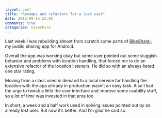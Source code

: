 ```yaml
---
layout: post
title: "Revamps and refactors for a lost user"
date: 2012-09-15 22:00
comments: true
categories: bikeshare
---
```


Last week I was rebuilding almost from scratch some parts of 
[BikeShare!](https://play.google.com/store/apps/details?id=com.bikeshare), my public sharing app for Android.

Overall the app was working okay but some user pointed out some sluggish behavior and problems with location handling, that forced me to do an extensive refactor of the location listeners. He did so with an always hated one star rating.

Moving from a class used in demand to a local service for handling the location with the app already in production wasn’t an easy task. Also I had the urge to tweak a little the user interface and improve some usability stuff, so a lot of time was invested in that area too.

In short, a week and a half work used in solving issues pointed out by an already lost user. But now it’s better. And I’m glad he said so.